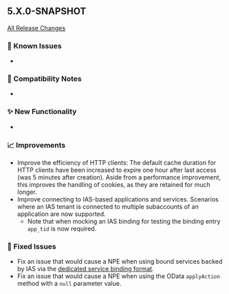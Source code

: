 ## 5.X.0-SNAPSHOT

[All Release Changes](https://github.com/SAP/cloud-sdk-java/releases)

### 🚧 Known Issues

- 

### 🔧 Compatibility Notes

- 

### ✨ New Functionality

- 

### 📈 Improvements

- Improve the efficiency of HTTP clients: The default cache duration for HTTP clients have been increased to expire one hour after last access (was 5 minutes after creation).
  Aside from a performance improvement, this improves the handling of cookies, as they are retained for much longer.
- Improve connecting to IAS-based applications and services.
  Scenarios where an IAS tenant is connected to multiple subaccounts of an application are now supported.
  - Note that when mocking an IAS binding for testing the binding entry `app_tid` is now required.

### 🐛 Fixed Issues

- Fix an issue that would cause a NPE when using bound services backed by IAS via the [dedicated service binding format](/docs/java/features/connectivity/service-bindings#service-binding-format).
- Fix an issue that would cause a NPE when using the OData `applyAction` method with a `null` parameter value.
